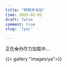 ```yaml
---
title: "鸭鸭羊毛毡"
time: 2025-02-02
draft: false
comment: true
slug: '/ya/'

---
```


正在~~全力~~尽力加载中…

{{< gallery "images/ya">}}